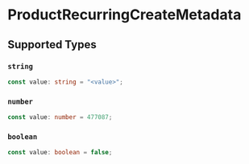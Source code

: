 # ProductRecurringCreateMetadata


## Supported Types

### `string`

```typescript
const value: string = "<value>";
```

### `number`

```typescript
const value: number = 477087;
```

### `boolean`

```typescript
const value: boolean = false;
```

